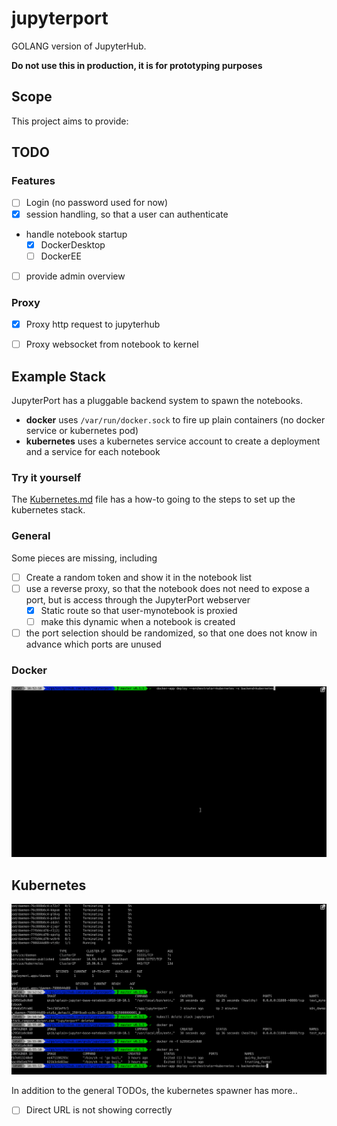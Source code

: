 # jupyterport
GOLANG version of JupyterHub.

**Do not use this in production, it is for prototyping purposes**

## Scope
This project aims to provide:


## TODO
### Features
 - [ ] Login (no password used for now)
 - [X] session handling, so that a user can authenticate
 - handle notebook startup
   - [X] DockerDesktop
   - [ ] DockerEE
 - [ ] provide admin overview

### Proxy
 - [X] Proxy http request to jupyterhub
 - [ ] Proxy websocket from notebook to kernel


## Example Stack
JupyterPort has a pluggable backend system to spawn the notebooks.

- **docker** uses `/var/run/docker.sock` to fire up plain containers (no docker service or kubernetes pod)
- **kubernetes** uses a kubernetes service account to create a deployment and a service for each notebook

### Try it yourself

The [Kubernetes.md](Kubernetes.md) file has a how-to going to the steps to set up the kubernetes stack.

### General
Some pieces are missing, including

- [ ] Create a random token and show it in the notebook list
- [ ] use a reverse proxy, so that the notebook does not need to expose a port, but is access through the JupyterPort webserver
    - [X] Static route so that user-mynotebook is proxied
    - [ ] make this dynamic when a notebook is created
- [ ] the port selection should be randomized, so that one does not know in advance which ports are unused

### Docker

![](./static/jupyterport-docker.gif)

## Kubernetes

![](./static/jupyterport-kube.gif)

In addition to the general TODOs, the kubernetes spawner has more..

- [ ] Direct URL is not showing correctly
